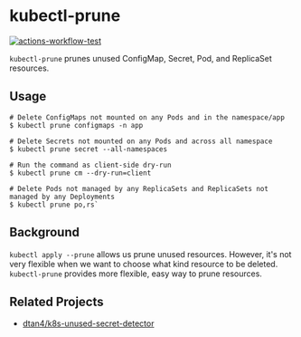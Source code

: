 # kubectl-prune

[![actions-workflow-test][actions-workflow-test-badge]][actions-workflow-test]

`kubectl-prune` prunes unused ConfigMap, Secret, Pod, and ReplicaSet resources.

## Usage

```
# Delete ConfigMaps not mounted on any Pods and in the namespace/app
$ kubectl prune configmaps -n app

# Delete Secrets not mounted on any Pods and across all namespace
$ kubectl prune secret --all-namespaces

# Run the command as client-side dry-run
$ kubectl prune cm --dry-run=client

# Delete Pods not managed by any ReplicaSets and ReplicaSets not managed by any Deployments
$ kubectl prune po,rs`
```

## Background

`kubectl apply --prune` allows us prune unused resources.
However, it's not very flexible when we want to choose what kind resource to be deleted.
`kubectl-prune` provides more flexible, easy way to prune resources.

## Related Projects

- [dtan4/k8s-unused-secret-detector](https://github.com/dtan4/k8s-unused-secret-detector)

<!-- badge links -->

[actions-workflow-test]: https://github.com/micnncim/kubectl-prune/actions?query=workflow%3ATest
[actions-workflow-test-badge]: https://img.shields.io/github/workflow/status/micnncim/kubectl-prune/Test?label=Test&style=for-the-badge&logo=github
